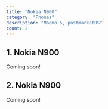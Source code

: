 ```yaml
---
title: "Nokia N900"
category: "Phones"
description: "Maemo 5, postmarketOS"
count: 2
---
```


## 1. Nokia N900

Coming soon!

## 2. Nokia N900

Coming soon!
